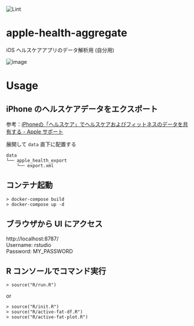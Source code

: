 ![Lint](https://github.com/rtakasuke/apple-health-aggregate/workflows/Lint/badge.svg)

# apple-health-aggregate
iOS ヘルスケアアプリのデータ解析用 (自分用)  
  
  
![image](https://user-images.githubusercontent.com/1833985/110990110-361ba500-83b6-11eb-83ac-1a581f880779.png)


# Usage
## iPhone のヘルスケアデータをエクスポート
参考：[iPhoneの「ヘルスケア」でヘルスケアおよびフィットネスのデータを共有する - Apple サポート](https://support.apple.com/ja-jp/guide/iphone/iph27f6325b2/ios)

展開して `data` 直下に配置する

```
data
└── apple_health_export
    └── export.xml
```

## コンテナ起動
```
> docker-compose build
> docker-compose up -d
```

## ブラウザから UI にアクセス
http://localhost:8787/<br>
Username: rstudio<br>
Password: MY_PASSWORD


## R コンソールでコマンド実行
```
> source("R/run.R")
```
or
```
> source("R/init.R")
> source("R/active-fat-df.R")
> source("R/active-fat-plot.R")
```
